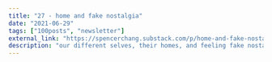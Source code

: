 ```yaml
---
title: "27 - home and fake nostalgia"
date: "2021-06-29"
tags: ["100posts", "newsletter"]
external_link: "https://spencerchang.substack.com/p/home-and-fake-nostalgia"
description: "our different selves, their homes, and feeling fake nostalgia from the media we consume"
---
```

